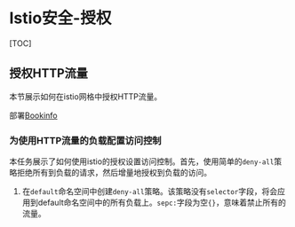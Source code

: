 # Istio安全-授权

[TOC]

## 授权HTTP流量

本节展示如何在istio网格中授权HTTP流量。

部署[Bookinfo](https://istio.io/latest/docs/examples/bookinfo/#deploying-the-application) 

### 为使用HTTP流量的负载配置访问控制

本任务展示了如何使用istio的授权设置访问控制。首先，使用简单的`deny-all`策略拒绝所有到负载的请求，然后增量地授权到负载的访问。

1. 在`default`命名空间中创建`deny-all`策略。该策略没有`selector`字段，将会应用到default命名空间中的所有负载上。`sepc:`字段为空`{}`，意味着禁止所有的流量。

